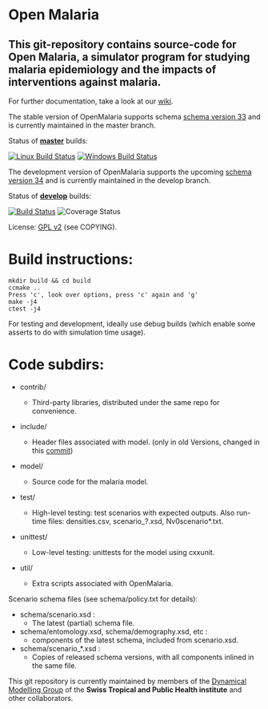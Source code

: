 Open Malaria
============

This git-repository contains source-code for Open Malaria, a simulator program for studying malaria epidemiology and the impacts of interventions against malaria.
------

For further documentation, take a look at our [wiki](https://github.com/SwissTPH/openmalaria/wiki).

The stable version of OpenMalaria supports schema [schema version 33](https://github.com/SwissTPH/openmalaria/wiki/GeneratedSchema33Doc) and is currently maintained in the master branch.


Status of __[master](https://github.com/SwissTPH/openmalaria/tree/master)__ builds:

[![Linux Build Status](https://travis-ci.org/SwissTPH/openmalaria.svg?branch=master)](https://travis-ci.org/SwissTPH/openmalaria) [![Windows Build Status](https://ci.appveyor.com/api/projects/status/8el77m2gg4aqqnqg/branch/master?svg=true)](https://ci.appveyor.com/project/tph-thuering/openmalaria/branch/master)

The development version of OpenMalaria supports the upcoming [schema version 34](https://github.com/SwissTPH/openmalaria/wiki/GeneratedSchema34Doc) and is currently maintained in the develop branch.

Status of __[develop](https://github.com/SwissTPH/openmalaria/tree/develop)__ builds:


[![Build Status](https://travis-ci.org/SwissTPH/openmalaria.svg?branch=develop)](https://travis-ci.org/SwissTPH/openmalaria)
![Coverage Status](https://coveralls.io/repos/SwissTPH/openmalaria/badge.svg)


License: [GPL v2](http://opensource.org/licenses/GPL-2.0) (see COPYING).


Build instructions:
===================

```
mkdir build && cd build
ccmake ..
Press 'c', look over options, press 'c' again and 'g'
make -j4
ctest -j4
```

For testing and development, ideally use debug builds (which enable some
asserts to do with simulation time usage).

Code subdirs:
=============
* contrib/
  * Third-party libraries, distributed under the same repo for convenience.

* include/
  * Header files associated with model. (only in old Versions, changed in this [commit](https://github.com/SwissTPH/openmalaria/commit/f31f1fdc06e99095f0581e9a18313f839c4d4f27))

* model/
  * Source code for the malaria model.

* test/
  * High-level testing: test scenarios with expected outputs. Also run-time files: densities.csv, scenario_?.xsd, Nv0scenario*.txt.

* unittest/
  * Low-level testing: unittests for the model using cxxunit.

* util/
  * Extra scripts associated with OpenMalaria.


Scenario schema files (see schema/policy.txt for details):
* schema/scenario.xsd :
  * The latest (partial) schema file.
* schema/entomology.xsd, schema/demography.xsd, etc :
  * components of the latest schema, included from scenario.xsd.
* schema/scenario_*.xsd :
  * Copies of released schema versions, with all components inlined in the same file.

This git repository is currently maintained by members of the [Dynamical Modelling Group](http://www.swisstph.ch/about-us/departments/epidemiology-and-public-health-eph/health-systems-research-and-dynamical-modelling/dynamical-modelling.html) of the __Swiss Tropical and Public Health institute__ and other collaborators.
